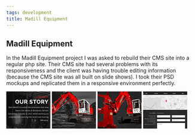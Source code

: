 ```yaml
---
tags: development
title: Madill Equipment
---
```


<article>
<h1>Madill Equipment</h1>
<section>
<p>In the Madill Equipment project I was asked to rebuild their CMS site into a regular php site. Their CMS site had several problems with its responsiveness and the client was having trouble editing information (because the CMS site was all built on slide shows). I took their PSD mockups and replicated them in a responsive environment perfectly.</p>
</section>
<aside>
	<div class="left">
		<a href="images/madill-1.jpg" class="fancybox" title="Madill's history laid out in a fully-responsive typographic treatment" rel="madill"><img src="images/madill-1-thumb.jpg" width="118" height="100"></a>
		<a href="images/madill-2.jpg" class="fancybox" title="Madill's product pages" rel="madill"><img src="images/madill-2-thumb.jpg" width="118" height="100"></a>
		<a href="images/madill-3.jpg" class="fancybox" title="The spec pages with giant images" rel="madill"><img src="images/madill-3-thumb.jpg" width="118" height="100"></a>
		<a href="images/madill-4.jpg" class="fancybox" title="A nice and clean Google map with a custom marker" rel="madill"><img src="images/madill-4-thumb.jpg" width="118" height="100"></a>
	</div>
</aside>
</article>
<div class="clear"></div>
